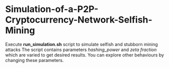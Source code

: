 # Simulation-of-a-P2P-Cryptocurrency-Network-Selfish-Mining

Execute **run_simulation.sh** script to simulate selfish and stubborn mining attacks
The script contains parameters *hashing_power* and *zeta fraction* which are varied to get desired results.
You can explore other behaviours by changing these parameters.
